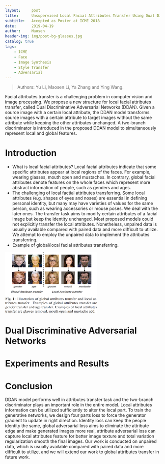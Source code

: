 ```yaml
---
layout:     post
title:      Unsupervised Local Facial Attributes Transfer Using Dual Discriminative Adversarial Networks
subtitle:   Accepted as Poster at ICME 2018
date:       2019-04-19
author:     Maosen
header-img: img/post-bg-glasses.jpg
catalog: true
tags:
    - ICME
    - Face
    - Image Synthesis
    - Style Transfer
    - Adversarial
---
```

>Authors: Yu Li, Maosen Li, Ya Zhang and Ying Wang. 

Facial attributes transfer is a challenging problem in computer vision and image processing. We propose a new structure for local facial attributes transfer, called Dual Discriminative Adversarial Networks (DDAN). Given a source image with a certain local attribute, the DDAN model transforms source images with a certain attribute to target images without the same attribute while keeping the other attributes unchanged. A two-branch discriminator is introduced in the proposed DDAN model to simultaneously represent local and global features. 

# Introduction
- What is local facial attributes? Local facial attributes indicate that some specific attributes appear at local regions of the faces. For example, wearing glasses, mouth open and mustaches. In contrary, global facial attributes denote features on the whole faces which represent more abstract information of people, such as genders and ages. 
- The challenging of local factial attributes transferring. Some local attributes (e.g. shapes of eyes and noses) are essential in defining personal identity, but many may have varieties of values for the same person, such as wearing accessories or mouse poses. We deal with the later ones. The transfer task aims to modify certain attributes of a facial image but keep the identity unchanged. Most proposed models could not explicitly transfer the local attributes. Nonetheless, unpaired data is usually available compared with paired data and more difficult to utilize. We attempt to employ the unpaired data to implement the attributes transferring.
- Example of global/local facial attributes transferring.
<img src="https://github.com/limaosen0/limaosen0.github.io/blob/master/img_post/icme_2018_fig1.jpg" width = "300" height = "200" align=center />

# Dual Discriminative Adversarial Networks

# Experiments and Results

# Conclusion
DDAN model performs well in attributes transfer task and the two-branch discriminator plays an important role in the entire model. Local attributes information can be utilized sufficiently to alter the local part. To train the generative networks, we design four parts loss to force the generator gradient to update in right direction. Identity loss can keep the people identity the same, global adversarial loss aims to eliminate the attribute edge and make generated images more real, attribute adversarial loss can capture local attributes feature for better image texture and total variation regularization smooth the final images. Our work is conducted on unpaired data, which is usually available compared with paired data and more difficult to utilize, and we will extend our work to global attributes transfer in future work.
